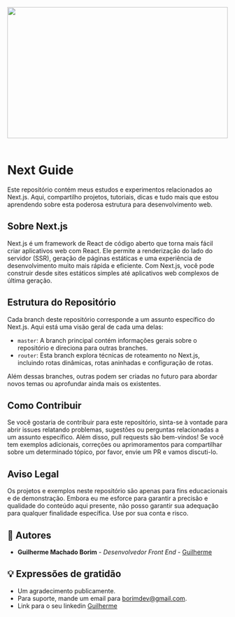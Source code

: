 <a href="https://borim-portfolio.vercel.app/" target="_blank"><img src="https://imgur.com/Av0V7Sw.png" width='100%' height='300px'/></a> &nbsp;
# Next Guide

Este repositório contém meus estudos e experimentos relacionados ao Next.js. Aqui, compartilho projetos, tutoriais, dicas e tudo mais que estou aprendendo sobre esta poderosa estrutura para desenvolvimento web.

## Sobre Next.js

Next.js é um framework de React de código aberto que torna mais fácil criar aplicativos web com React. Ele permite a renderização do lado do servidor (SSR), geração de páginas estáticas e uma experiência de desenvolvimento muito mais rápida e eficiente. Com Next.js, você pode construir desde sites estáticos simples até aplicativos web complexos de última geração.

## Estrutura do Repositório

Cada branch deste repositório corresponde a um assunto específico do Next.js. Aqui está uma visão geral de cada uma delas:

- `master`: A branch principal contém informações gerais sobre o repositório e direciona para outras branches.
- `router`: Esta branch explora técnicas de roteamento no Next.js, incluindo rotas dinâmicas, rotas aninhadas e configuração de rotas.

Além dessas branches, outras podem ser criadas no futuro para abordar novos temas ou aprofundar ainda mais os existentes.

## Como Contribuir

Se você gostaria de contribuir para este repositório, sinta-se à vontade para abrir issues relatando problemas, sugestões ou perguntas relacionadas a um assunto específico. Além disso, pull requests são bem-vindos! Se você tem exemplos adicionais, correções ou aprimoramentos para compartilhar sobre um determinado tópico, por favor, envie um PR e vamos discuti-lo.

## Aviso Legal

Os projetos e exemplos neste repositório são apenas para fins educacionais e de demonstração. Embora eu me esforce para garantir a precisão e qualidade do conteúdo aqui presente, não posso garantir sua adequação para qualquer finalidade específica. Use por sua conta e risco.

## 👷 Autores

* **Guilherme Machado Borim** - *Desenvolvedor Front End* - [Guilherme](https://github.com/guilhermeborim)
  
## 💡 Expressões de gratidão

* Um agradecimento publicamente.
* Para suporte, mande um email para borimdev@gmail.com.
* Link para o seu linkedin [Guilherme](https://www.linkedin.com/in/guilherme-borim/)
